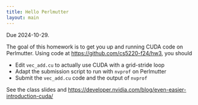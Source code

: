 ```yaml
---
title: Hello Perlmutter
layout: main
---
```


Due 2024-10-29.

The goal of this homework is to get you up and running CUDA code on Perlmutter.
Using code at <https://github.com/cs5220-f24/hw3>, you should

- Edit `vec_add.cu` to actually use CUDA with a grid-stride loop
- Adapt the submission script to run with `nvprof` on Perlmutter
- Submit the `vec_add.cu` code and the output of `nvprof`

See the class slides and <https://developer.nvidia.com/blog/even-easier-introduction-cuda/>

